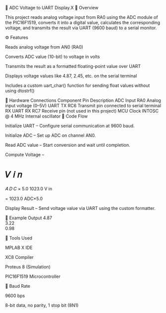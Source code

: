🔌 ADC Voltage to UART Display.X
🧠 Overview

This project reads analog voltage input from RA0 using the ADC module of the PIC16F1519, converts it into a digital value, calculates the corresponding voltage, and transmits the result via UART (9600 baud) to a serial monitor.

⚙️ Features

Reads analog voltage from AN0 (RA0)

Converts ADC value (10-bit) to voltage in volts

Transmits the result as a formatted floating-point value over UART

Displays voltage values like 4.87, 2.45, etc. on the serial terminal

Includes a custom uart_char() function for sending float values without using dtostrf()

🧩 Hardware Connections
Component	Pin	Description
ADC Input	RA0	Analog input voltage (0–5V)
UART TX	RC6	Transmit pin connected to serial terminal RX
UART RX	RC7	Receive pin (not used in this project)
MCU Clock	INTOSC @ 4 MHz	Internal oscillator
📘 Code Flow

Initialize UART – Configure serial communication at 9600 baud.

Initialize ADC – Set up ADC on channel AN0.

Read ADC value – Start conversion and wait until completion.

Compute Voltage –

𝑉
𝑖
𝑛
=
𝐴
𝐷
𝐶
×
5.0
1023.0
V
in
	​

=
1023.0
ADC×5.0
	​


Display Result – Send voltage value via UART using the custom formatter.

🧪 Example Output
4.87  
3.22  
0.98  

🧰 Tools Used

MPLAB X IDE

XC8 Compiler

Proteus 8 (Simulation)

PIC16F1519 Microcontroller

📡 Baud Rate

9600 bps

8-bit data, no parity, 1 stop bit (8N1)